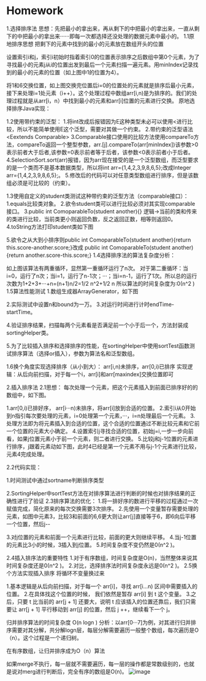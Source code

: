 # Homework
1.选择排序法
思想：先把最小的拿出来，再从剩下的中把最小的拿出来，一直从剩下的中把最小的拿出来······即每一次都选择还没处理的数据元素中最小的。
1.1原地排序思想
把剩下的元素中找到的最小的元素放在数组开头的位置

设置索引i和j，索引i初始时指着索引0的位置表示排序之后数组中第0个元素，为了寻找最小的元素j从i的位置出发到最后一个元素扫描一遍元素。用minIndex记录找到的最小的元素的位置（如上图中1的位置为4）。

将1和6交换位置，如上图交换完位置后i=0的位置处的元素就是排序后最小元素，接下来处理i=1处元素（i++）。这个处理过程中数组arr[i,n)是为排序的。我们的处理过程就是从arr[i，n）中找到最小的元素和arr[i]位置的元素进行交换。
原地选择排序Java实现：

1.2使用带约束的泛型：
1.将int改成<E>后报错因为E这种类型未必可以使用<进行比较，所以不能简单使用E这个泛型，需要对其做一个约束。
2.带约束的泛型语法 <Eextends Comparable<E>>
3.Comparable接口使用的比较方法使用compareTo方法，compareTo返回一个整型参数，arr.[j].compareTo(arr[minIndex])该参数>0表示前者大于后者,该参数=0表示前者等于后者，该参数<0表示前者小于后者。
4.SelectionSort.sort(arr)报错，因为arr现在接受的是一个泛型数组，而泛型要求的是一个类而不是基本数据类型，所以将int arr={1,4,2,3,9,8,6,5};改成Integer arr={1,4,2,3,9,8,6,5};。
5.修改后的代码可以对任意类型数组进行排序，但是该数组必须是可比较的（约束）。

1.3使用自定义的student类测试这种带约束的泛型方法（comparable接口）：
1.equals比较类对象。
2.欲令student类可以进行比较必须对其实现comparable接口。
3.public int ComoparableTo(student another){} 逻辑→当前的类和传来的类进行比较，当前类更小则返回负数，反之返回正数，相等则返回0。
4.toString方法打印student类如下图

5.欲令之从大到小排序则public int ComoparableTo(student another){return this.score-another.score;}改成
   public int ComoparableTo(student another){return another.score-this.score;} 
1.4选择排序法的算法复杂度分析：

如上图该算法有两重循环，显然第一重循环运行了n次。
对于第二重循环：当i=0，运行了n次；当i=1，运行了n-1次；···；当i=n-1，运行了1次。所以总的运行次数为1+2+3+···+n=(n+1)n/2=1/2 n^2+1/2 n
所以算法的时间复杂度为:0(n^2 )
1.5算法性能测试
1.数组生成器ArrayGenerator，如下图


2.实际测试中设置n和bound为一万。
3.对运行时间进行计时endTime-startTime。

4.验证排序结果，扫描每两个元素看是否满足前一个小于后一个，方法封装成sortingHelper类。

5.为了比较插入排序和选择排序的性能，在sortingHelper中使用sortTest函数测试排序算法（选择or插入），参数为算法名和泛型数组。

1.6换个角度实现选择排序（从小到大）：
arr[i,n)未排序，arr[0,i)已排序
实现逻辑：从后向前扫描，对于每一个i，arr[i]和arr[maxindex]交换位置即可


2.插入排序法
2.1思想：
每次处理一个元素，把这个元素插入到前面已排序好的的数组中，如下图。

1.arr[0,i)已排好序， arr[i···n)未排序，将arr[i]放到合适的位置。
2.索引i从0开始到n指引每次要处理的元素，i=0处理第一个元素，···，i=n处理最后一个元素。
3.处理方法即为将元素插入到合适的位置，这个合适的位置通过不断比较元素和它前一个位置的元素大小确定。
4.设置索引j寻找合适的位置，初始j=i,一步一步向前看，如果j位置元素小于前一个元素，则二者进行交换。
5.比较j和j-1位置的元素进行排序，j跟着元素动如下图，此时4已经是第一个元素不用与j-1个元素进行比较，元素4完成处理。

2.2代码实现：

1.时间测试中通过sortname判断排序类型

2.SortingHelper中sortTest方法在对排序算法进行判断的时候也对排序结果的正确性进行了验证
2.3排序算法的优化：
1.将一排好序的数进行平移的过程通过一次赋值完成，简化原来的每次交换需要3次排序。
2.先使用一个变量暂存需要处理的元素，如图中元素3，比较3和前面的6,6更大则让arr[j]直接等于6，即6向后平移一个位置，然后j--

 
3.对j位置的元素和前面一个元素进行比较，前面的更大则继续平移。
4.当j-1位置的元素比3小的时候，3插入到j位置。
5.时间复杂度不变仍然是0(n^2 )。

2.4插入排序法的重要特性
1.对于有序数组，时间复杂度是O(n)，当然整体来说其时间复杂度还是0(n^2 )。
2.对比，选择排序法时间复杂度永远是0(n^2 )。
2.5换个方法实现插入排序
将循环不变量换过来


1.基本逻辑是从后向前扫描，对于每一个 arr[i]，寻找 arr[i...n) 区间中需要插入的位置。
2.在具体找这个位置的时候， 我们依然是暂存 arr[i] 到 t 这个变量。
3.之后，只要 t 比当前的 arr[j + 1] 还要大，说明 t 应该插入的位置还靠后，我们只需要让 arr[j + 1] 平行移动到 arr[j] 的位置，然后 j ++，继续看下一个 j。

归并排序算法的时间复杂度
O(n log⁡n )
分析：以arr[0···7]为例，对其进行归并排序需要对其分解，共分解logn层，每层分解需要遍历一般整个数组，每次遍历是O（n）。这个过程是一个递归树。

在有序数组，让归并排序成为O（n）算法

如果merge不执行，每一层就不需要遍历，每一层的操作都是常数级别的，也就是说对merg进行判断后，完全有序的数组是O(n)。
![image](https://user-images.githubusercontent.com/96689647/184541504-26f09f5f-b971-4d53-85ee-19153105cd28.png)
